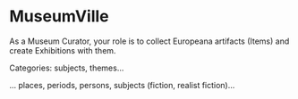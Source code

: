 MuseumVille
========================================================================

As a Museum Curator, your role is to collect Europeana artifacts (Items) and
create Exhibitions with them.

Categories: subjects, themes...

... places, periods, persons, subjects (fiction, realist fiction)...

